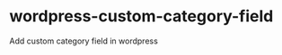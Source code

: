 wordpress-custom-category-field
===============================

Add custom category field in wordpress